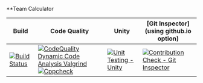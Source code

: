 **Team Calculator

Build | Code Quality | Unity | [Git Inspector](using github.io option)
------|----------|-------|--------------
[![Build Status](https://github.com/99003769/team-calculator/actions/workflows/c-cpp.yml/badge.svg)](https://github.com/99003769/team-calculator/actions/workflows/c-cpp.yml) | [![CodeQuality Dynamic Code Analysis Valgrind](https://github.com/99003769/team-calculator/actions/workflows/Update%20CodeQuality_Dynamic.yml/badge.svg)](https://github.com/99003769/team-calculator/actions/workflows/Update%20CodeQuality_Dynamic.yml) [![Cppcheck](https://github.com/99003769/team-calculator/actions/workflows/cppcheck.yml/badge.svg)](https://github.com/99003769/team-calculator/actions/workflows/cppcheck.yml) | [![Unit Testing - Unity](https://github.com/99003769/team-calculator/actions/workflows/unity.yml/badge.svg)](https://github.com/99003769/team-calculator/actions/workflows/unity.yml) | [![Contribution Check - Git Inspector](https://github.com/99003769/team-calculator/actions/workflows/gitinspector.yml/badge.svg)](https://github.com/99003769/team-calculator/actions/workflows/gitinspector.yml) | 



